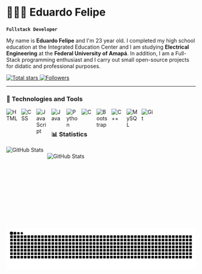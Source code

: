 # 👩🏻‍💻 Eduardo Felipe

**`Fullstack Developer`**

My name is **Eduardo Felipe** and I'm 23 year old. I completed my high school education at the Integrated Education Center
and I am studying **Electrical Engineering** at the **Federal University of Amapá**. In addition, I am a Full-Stack programming 
enthusiast and I carry out small open-source projects for didatic and professional purposes.

<p align="left">
    <a href="https://github.com/EduFlp?tab=repositories&sort=stargazers">
        <img 
            alt="Total stars" 
            title="Total stars on Github" 
            src="https://custom-icon-badges.demolab.com/github/stars/EduFlp?color=55960c&style=for-the-badge&labelColor=488207&logo=star&label=Stars"
        />
    </a>
    <a href="https://github.com/EduFlp?tab=followers">
        <img 
            alt="Followers" 
            title="Follow me on Github" 
            src="https://custom-icon-badges.demolab.com/github/followers/EduFlp?color=236ad3&labelColor=1155ba&style=for-the-badge&logo=github&label=Followers&logoColor=white"
        />
    </a>
</p>

---

### 🤖 Technologies and Tools

<img 
    align="left" 
    alt="HTML"
    title="HTML" 
    width="30px" 
    style="padding-right: 10px;" 
    src="https://cdn.jsdelivr.net/gh/devicons/devicon@latest/icons/html5/html5-original.svg" 
/>
<img 
    align="left" 
    alt="CSS" 
    title="CSS"
    width="30px" 
    style="padding-right: 10px;" 
    src="https://cdn.jsdelivr.net/gh/devicons/devicon@latest/icons/css3/css3-original.svg" 
/>
<img 
    align="left" 
    alt="JavaScript" 
    title="JavaScript"
    width="30px" 
    style="padding-right: 10px;" 
    src="https://cdn.jsdelivr.net/gh/devicons/devicon@latest/icons/javascript/javascript-original.svg" 
/>
<img 
    align="left" 
    alt="Java"
    title="Java" 
    width="30px" 
    style="padding-right: 10px;" 
    src="https://cdn.jsdelivr.net/gh/devicons/devicon@latest/icons/java/java-original.svg" 
/>
<img 
    align="left" 
    alt="Python"
    title="Python" 
    width="30px" 
    style="padding-right: 10px;" 
    src="https://cdn.jsdelivr.net/gh/devicons/devicon@latest/icons/python/python-original.svg" 
/>
<img 
    align="left" 
    alt="C" 
    title="C"
    width="30px" 
    style="padding-right: 10px;" 
    src="https://cdn.jsdelivr.net/gh/devicons/devicon@latest/icons/c/c-original.svg" 
/>
<img 
    align="left" 
    alt="Bootstrap"
    title="Bootstrap" 
    width="30px" 
    style="padding-right: 10px;" 
    src="https://cdn.jsdelivr.net/gh/devicons/devicon@latest/icons/bootstrap/bootstrap-original.svg" 
/>
<img 
    align="left" 
    alt="C++" 
    title="C++"
    width="30px" 
    style="padding-right: 10px;" 
    src="https://cdn.jsdelivr.net/gh/devicons/devicon@latest/icons/cplusplus/cplusplus-original.svg" 
/>
<img 
    align="left" 
    alt="MySQL" 
    title="MySQL"
    width="30px" 
    style="padding-right: 10px;" 
    src="https://cdn.jsdelivr.net/gh/devicons/devicon@latest/icons/mysql/mysql-original.svg" 
/>
<img 
    align="left" 
    alt="Git" 
    title="Git"
    width="30px" 
    style="padding-right: 10px;" 
    src="https://cdn.jsdelivr.net/gh/devicons/devicon@latest/icons/git/git-original.svg" 
/>
<br/>
<br/>

### 📊 Statistics

<p>
  <img 
    align="left" 
    alt="GitHub Stats" 
    height="200" 
    style="padding-right: 10px;" 
    src="https://github-readme-stats.vercel.app/api?username=EduFlp&show_icons=true&theme=tokyonight&include_all_commits=true&locale=en" 
  />
  <br/>
<img 
      align="left" 
      alt="GitHub Stats" 
      height="200" 
      src="https://github-readme-stats.vercel.app/api/top-langs/?username=EduFlp&theme=tokyonight&layout=compact&custom_title=Technologies&langs_count=9" 
  />
</p>
<picture>
  <source media="(prefers-color-scheme: dark)" srcset="https://raw.githubusercontent.com/EduFlp/EduFlp/output/github-contribution-grid-snake-dark.svg">
  <source media="(prefers-color-scheme: light)" srcset="https://raw.githubusercontent.com/EduFlp/EduFlp/output/github-contribution-grid-snake.svg">
  <img alt="github contribution grid snake animation" src="https://raw.githubusercontent.com/EduFlp/EduFlp/output/github-contribution-grid-snake.svg">
</picture>
